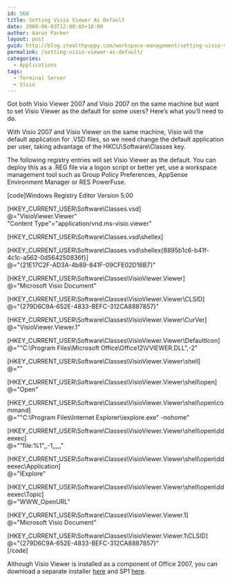 ```yaml
---
id: 568
title: Setting Visio Viewer As Default
date: 2008-06-03T12:00:05+10:00
author: Aaron Parker
layout: post
guid: http://blog.stealthpuppy.com/workspace-management/setting-visio-viewer-as-default
permalink: /setting-visio-viewer-as-default/
categories:
  - Applications
tags:
  - Terminal Server
  - Visio
---
```

Got both Visio Viewer 2007 and Visio 2007 on the same machine but want to set Visio Viewer as the default for some users? Here&#8217;s what you&#8217;ll need to do.

With Visio 2007 and Visio Viewer on the same machine, Visio will the default application for .VSD files, so we need change the default application per user, taking advantage of the HKCU\Software\Classes key.

The following registry entries will set Visio Viewer as the default. You can deploy this as a .REG file via a logon script or better yet, use a workspace management tool such as Group Policy Preferences, AppSense Environment Manager or RES PowerFuse.

[code]Windows Registry Editor Version 5.00

[HKEY\_CURRENT\_USER\Software\Classes\.vsd]  
@="VisioViewer.Viewer"  
"Content Type"="application/vnd.ms-visio.viewer"

[HKEY\_CURRENT\_USER\Software\Classes\.vsd\shellex]

[HKEY\_CURRENT\_USER\Software\Classes\.vsd\shellex\{8895b1c6-b41f-4c1c-a562-0d564250836f}]  
@="{21E17C2F-AD3A-4b89-841F-09CFE02D16B7}"

[HKEY\_CURRENT\_USER\Software\Classes\VisioViewer.Viewer]  
@="Microsoft Visio Document"

[HKEY\_CURRENT\_USER\Software\Classes\VisioViewer.Viewer\CLSID]  
@="{279D6C9A-652E-4833-BEFC-312CA8887857}"

[HKEY\_CURRENT\_USER\Software\Classes\VisioViewer.Viewer\CurVer]  
@="VisioViewer.Viewer.1"

[HKEY\_CURRENT\_USER\Software\Classes\VisioViewer.Viewer\DefaultIcon]  
@="\"C:\\Program Files\\Microsoft Office\\Office12\\VVIEWER.DLL\",-2"

[HKEY\_CURRENT\_USER\Software\Classes\VisioViewer.Viewer\shell]  
@=""

[HKEY\_CURRENT\_USER\Software\Classes\VisioViewer.Viewer\shell\open]  
@="Open"

[HKEY\_CURRENT\_USER\Software\Classes\VisioViewer.Viewer\shell\open\command]  
@="\"C:\\Program Files\\Internet Explorer\\iexplore.exe\" -nohome"

[HKEY\_CURRENT\_USER\Software\Classes\VisioViewer.Viewer\shell\open\ddeexec]  
@="\"file:%1\",,-1,,,,,"

[HKEY\_CURRENT\_USER\Software\Classes\VisioViewer.Viewer\shell\open\ddeexec\Application]  
@="IExplore"

[HKEY\_CURRENT\_USER\Software\Classes\VisioViewer.Viewer\shell\open\ddeexec\Topic]  
@="WWW_OpenURL"

[HKEY\_CURRENT\_USER\Software\Classes\VisioViewer.Viewer.1]  
@="Microsoft Visio Document"

[HKEY\_CURRENT\_USER\Software\Classes\VisioViewer.Viewer.1\CLSID]  
@="{279D6C9A-652E-4833-BEFC-312CA8887857}"  
[/code]

Although Visio Viewer is installed as a component of Office 2007, you can download a separate installer [here](http://www.microsoft.com/downloads/details.aspx?FamilyID=d88e4542-b174-4198-ae31-6884e9edd524&DisplayLang=en) and SP1 [here](http://www.microsoft.com/downloads/details.aspx?FamilyID=14c4de7e-d940-45ec-8d56-ec2fcdf346a5&DisplayLang=en).
